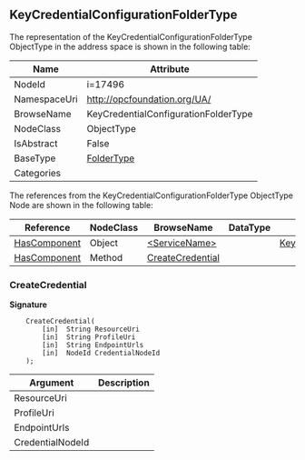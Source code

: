 <!-- objecttype -->
## KeyCredentialConfigurationFolderType
  
<!-- end of text -->
The representation of the KeyCredentialConfigurationFolderType ObjectType in the address space is shown in the following table:  

|Name|Attribute|
|---|---|
|NodeId|i=17496|
|NamespaceUri|http://opcfoundation.org/UA/|
|BrowseName|KeyCredentialConfigurationFolderType|
|NodeClass|ObjectType|
|IsAbstract|False|
|BaseType|[FolderType](../../ObjectTypes/FolderType/readme.md)|
|Categories||

The references from the KeyCredentialConfigurationFolderType ObjectType Node are shown in the following table:  

|Reference|NodeClass|BrowseName|DataType|TypeDefinition|ModellingRule|
|---|---|---|---|---|---|
|[HasComponent](../../ReferenceTypes/HasComponent/readme.md)|Object|[&lt;ServiceName&gt;](#&lt;ServiceName&gt;)||[KeyCredentialConfigurationType](../../ObjectTypes/KeyCredentialConfigurationType/readme.md)|[OptionalPlaceholder](../../Objects/OptionalPlaceholder/readme.md)|
|[HasComponent](../../ReferenceTypes/HasComponent/readme.md)|Method|[CreateCredential](#CreateCredential)|||[Optional](../../Objects/Optional/readme.md)|

### <a name="CreateCredential"></a>CreateCredential
  
**Signature**
```
    CreateCredential(
        [in]  String ResourceUri
        [in]  String ProfileUri
        [in]  String EndpointUrls
        [in]  NodeId CredentialNodeId
    );
```

|Argument|Description|
|---|---|
|ResourceUri||
|ProfileUri||
|EndpointUrls||
|CredentialNodeId||


